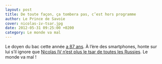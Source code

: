 ```yaml
---
layout: post
title: De toute façon, ça tombera pas, c’est hors programme
author: Le Prince de Savoie
cover: nicolas-iv-tsar.jpg
date: 2012-05-31 09:25:00 +0200
category: Le monde va mal
---
```


Le doyen du bac cette année [a 87 ans][1]. À l’ère des smartphones, honte sur
lui s’il ignore que [Nicolas IV n’est plus le tsar de toutes les Russies][2]. Le
monde va mal !

[1]:
  https://www.lepoint.fr/societe/bac-le-doyen-national-des-candidats-est-un-perigourdin-de-87-ans-23-05-2012-1464591_23.php
[2]:
  https://www.youtube.com/watch?v=zxEgybebT5I
  "Extrait 'élève Gaston Pourquier' dans le film 'Les Sousdoués'"
